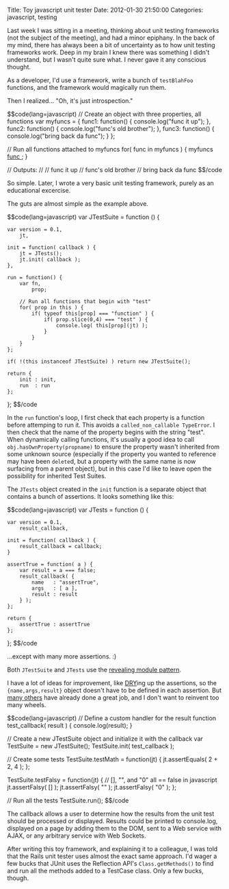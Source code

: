 Title: Toy javascript unit tester
Date: 2012-01-30 21:50:00
Categories: javascript, testing

Last week I was sitting in a meeting, thinking about unit testing frameworks (not the subject of the meeting), and had a minor epiphany.  In the back of my mind, there has always been a bit of uncertainty as to how unit testing frameworks work.  Deep in my brain I knew there was something I didn't understand, but I wasn't quite sure what.  I never gave it any conscious thought.

As a developer, I'd use a framework, write a bunch of `testBlahFoo` functions, and the framework would magically run them.  

Then I realized... "Oh, it's just introspection."

$$code(lang=javascript)
// Create an object with three properties, all functions
var myfuncs = {
    func1: function() { console.log("func it up"); },
    func2: function() { console.log("func's old brother"); },
    func3: function() { console.log("bring back da func"); }
};

// Run all functions attached to myfuncs
for( func in myfuncs ) {
    myfuncs[ func ]();
}

// Outputs:
// 
// func it up
// func's old brother
// bring back da func
$$/code

So simple.  Later, I wrote a very basic unit testing framework, purely as an educational excercise.

The guts are almost simple as the example above.

$$code(lang=javascript)
var JTestSuite = function () {                                                                                                                                                                         

    var version = 0.1,
        jt,

    init = function( callback ) {
        jt = JTests();
        jt.init( callback );
    },

    run = function() {
        var fn,
            prop;

        // Run all functions that begin with "test"
        for( prop in this ) {
            if( typeof this[prop] === "function" ) {
                if( prop.slice(0,4) === "test" ) {
                    console.log( this[prop](jt) );
                }
            }
        }
    };

    if( !(this instanceof JTestSuite) ) return new JTestSuite();

    return {
        init : init,
        run  : run
    };

};
$$/code

In the `run` function's loop, I first check that each property is a function before attemping to run it.  This avoids a `called_non_callable TypeError`.  I then check that the name of the property begins with the string "test".  When dynamically calling functions, it's usually a good idea to call `obj.hasOwnProperty(propname)` to ensure the property wasn't inherited from some unknown source (especially if the property you wanted to reference may have been `delete`d, but a property with the same name is now surfacing from a parent object), but in this case I'd like to leave open the possibility for inherited Test Suites.

The `JTests` object created in the `init` function is a separate object that contains a bunch of assertions.  It looks something like this:


$$code(lang=javascript)
var JTests = function () {

    var version = 0.1,
        result_callback,

    init = function( callback ) {
        result_callback = callback;
    }

    assertTrue = function( a ) {
        var result = a === false;
        result_callback( {                                                                                                                                                                         
            name   : "assertTrue",
            args   : [ a ],
            result : result
        } );
    };
    
    return {
        assertTrue : assertTrue
    };

};
$$/code

...except with many more assertions. :)

Both `JTestSuite` and `JTests` use the [revealing module pattern](http://stackoverflow.com/a/5647397/215148). 

I have a lot of ideas for improvement, like [DRY](http://en.wikipedia.org/wiki/Don't_repeat_yourself)ing up the assertions, so the `{name,args,result}` object doesn't have to be defined in each assertion.  But [many others](http://en.wikipedia.org/wiki/List_of_unit_testing_frameworks#JavaScript) have already done a great job, and I don't want to reinvent too many wheels.

$$code(lang=javascript)
// Define a custom handler for the result
function test_callback( result ) {
    console.log(result);
}

// Create a new JTestSuite object and initialize it with the callback
var TestSuite = new JTestSuite();
TestSuite.init( test_callback );

// Create some tests
TestSuite.testMath = function(jt) {
    jt.assertEquals( 2 + 2, 4 );
};

TestSuite.testFalsy = function(jt) {
    // [], "", and "0" all == false in javascript
    jt.assertFalsy( [] );
    jt.assertFalsy( "" );
    jt.assertFalsy( "0" );
};

// Run all the tests
TestSuite.run();
$$/code

The callback allows a user to determine how the results from the unit test should be processed or displayed.  Results could be printed to console.log, displayed on a page by adding them to the DOM, sent to a Web service with AJAX, or any arbitrary service with Web Sockets.

After writing this toy framework, and explaining it to a colleague, I was told that the Rails unit tester uses almost the exact same approach.  I'd wager a few bucks that JUnit uses the Reflection API's `Class.getMethods()` to find and run all the methods added to a TestCase class.  Only a few bucks, though.
